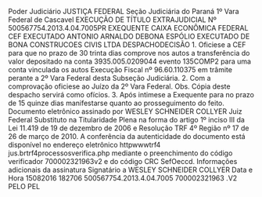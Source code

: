 Poder Judiciário JUSTIÇA FEDERAL Seção Judiciária do Paraná 1º Vara Federal de Cascavel EXECUÇÃO DE TÍTULO EXTRAJUDICIAL Nº 500567754.2013.4.04.7005PR EXEQUENTE CAIXA ECONÔMICA FEDERAL CEF EXECUTADO ANTONIO ARNALDO DEBONA ESPÓLIO EXECUTADO DE BONA CONSTRUCOES CIVIS LTDA DESPACHODECISÃO 1. Oficiese a CEF para que no prazo de 30 trinta dias comprove nos autos a transferência do valor depositado na conta 3935.005.0209044 evento 135COMP2 para uma conta vinculada os autos Execução Fiscal nº 96.60.110375 em trâmite perante a 2º Vara Federal desta Subseção Judiciária. 2. Com a comprovação oficiese ao Juízo da 2º Vara Federal. Obs. Cópia deste despacho servirá como ofícios. 3. Após intimese a Exequente para no prazo de 15 quinze dias manifestarse quanto ao prosseguimento do feito. Documento eletrônico assinado por WESLEY SCHNEIDER COLLYER Juiz Federal Substituto na Titularidade Plena na forma do artigo 1º inciso III da Lei 11.419 de 19 de dezembro de 2006 e Resolução TRF 4º Região nº 17 de 26 de março de 2010. A conferência da autenticidade do documento está disponível no endereço eletrônico httpwwwtrf4 jus.brtrf4processosverifica.php mediante o preenchimento do código verificador 700002321963v2 e do código CRC SefOeccd. Informações adicionais da assinatura Signatário a WESLEY SCHNEIDER COLLYER Data e Hora 15082016 182706 500567754.2013.4.04.7005 700002321963 .V2 PELO PEL


